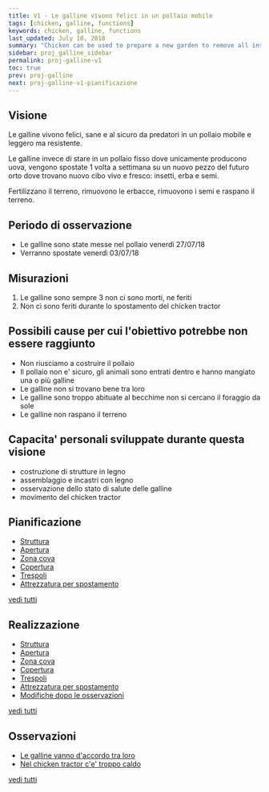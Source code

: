 ```yaml
---
title: V1 - Le galline vivono felici in un pollaio mobile
tags: [chicken, galline, functions]
keywords: chicken, galline, functions
last_updated: July 10, 2018
summary: "Chicken can be used to prepare a new garden to remove all insects, vegetation, seeds, exposing the bare soil for planting, fertilizing the area"
sidebar: proj_galline_sidebar
permalink: proj-galline-v1
toc: true
prev: proj-galline
next: proj-galline-v1-pianificazione
---
```


## Visione
Le galline vivono felici, sane e al sicuro da predatori in un pollaio mobile e leggero ma resistente.

Le galline invece di stare in un pollaio fisso dove unicamente producono uova, vengono spostate 1 volta a settimana su un nuovo pezzo del futuro orto dove trovano nuovo cibo vivo e fresco: insetti, erba e semi. 

Fertilizzano il terreno, rimuovono le erbacce, rimuovono i semi e raspano il terreno.


## Periodo di osservazione
- Le galline sono state messe nel pollaio venerdì 27/07/18
- Verranno spostate venerdì 03/07/18

## Misurazioni
1. Le galline sono sempre 3 non ci sono morti, ne feriti
2. Non ci sono feriti durante lo spostamento del chicken tractor

## Possibili cause per cui l'obiettivo potrebbe non essere raggiunto
- Non riusciamo a costruire il pollaio
- Il pollaio non e' sicuro, gli animali sono entrati dentro e hanno mangiato una o più galline
- Le galline non si trovano bene tra loro
- Le galline sono troppo abituate al becchime non si cercano il foraggio da sole
- Le galline non raspano il terreno

## Capacita' personali sviluppate durante questa visione
- costruzione di strutture in legno
- assemblaggio e incastri con legno
- osservazione dello stato di salute delle galline
- movimento del chicken tractor

## Pianificazione
- [Struttura](proj-galline-v1-pianificazione.html#struttura)
- [Apertura](proj-galline-v1-pianificazione.html#apertura)
- [Zona cova](proj-galline-v1-pianificazione.html#zona-cova)
- [Copertura](proj-galline-v1-pianificazione.html#copertura)
- [Trespoli](proj-galline-v1-pianificazione.html#trespoli)
- [Attrezzatura per spostamento](proj-galline-v1-realizzazione.html#attrezzatura-per-spostamento)

[vedi tutti](proj-galline-v1-pianificazione.html)

## Realizzazione
- [Struttura](proj-galline-v1-realizzazione.html#struttura)
- [Apertura](proj-galline-v1-realizzazione.html#apertura)
- [Zona cova](proj-galline-v1-realizzazione.html#zona-cova)
- [Copertura](proj-galline-v1-realizzazione.html#copertura)
- [Trespoli](proj-galline-v1-realizzazione.html#trespoli)
- [Attrezzatura per spostamento](proj-galline-v1-realizzazione.html#attrezzatura-per-spostamento)
- [Modifiche dopo le osservazioni](proj-galline-v1-realizzazione.html#modifiche-dopo-le-osservazioni)

[vedi tutti](proj-galline-v1-realizzazione.html)

## Osservazioni
- [Le galline vanno d'accordo tra loro](proj-galline-v1-osservazioni.html#le-galline-non-vanno-daccordo-tra-loro) 
- [Nel chicken tractor c'e' troppo caldo](proj-galline-v1-osservazioni.html#nel-chicken-tractor-ce-troppo-caldo)

[vedi tutti](proj-galline-v1-osservazioni.html)

